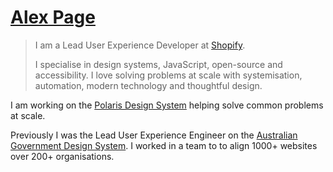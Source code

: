 # [Alex Page](http://alexpage.com.au)
 
> I am a Lead User Experience Developer at [Shopify](https://www.shopify.com).
> 
> I specialise in design systems, JavaScript, open-source and accessibility. I love solving problems at scale with systemisation, automation, modern technology and thoughtful design.

I am working on the [Polaris Design System](https://polaris.shopify.com/) helping solve common problems at scale.

Previously I was the Lead User Experience Engineer on the [Australian Government Design System](https://designsystem.gov.au). I worked in a team to to align 1000+ websites over 200+ organisations.
